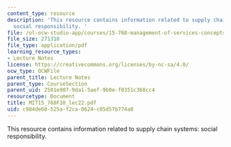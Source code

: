 ```yaml
---
content_type: resource
description: 'This resource contains information related to supply chain systems:
  social responsibility. '
file: /ol-ocw-studio-app/courses/15-768-management-of-services-concepts-design-and-delivery-fall-2010/c984de60525af2ca0624c05d57b774a8_MIT15_768F10_lec22.pdf
file_size: 271310
file_type: application/pdf
learning_resource_types:
- Lecture Notes
license: https://creativecommons.org/licenses/by-nc-sa/4.0/
ocw_type: OCWFile
parent_title: Lecture Notes
parent_type: CourseSection
parent_uid: 2501e907-9da1-5aef-9b0e-f0351c368cc4
resourcetype: Document
title: MIT15_768F10_lec22.pdf
uid: c984de60-525a-f2ca-0624-c05d57b774a8
---
```

This resource contains information related to supply chain systems: social responsibility. 